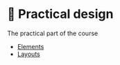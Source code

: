 # 📝 Practical design

The practical part of the course

* [Elements](elements/)
* [Layouts](layouts/)
